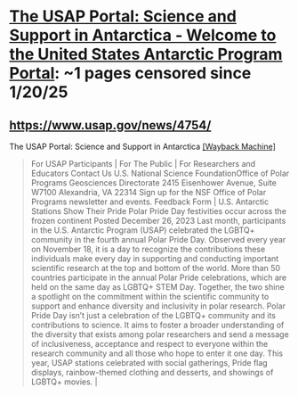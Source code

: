 



# [The USAP Portal: Science and Support in Antarctica - Welcome to the United States Antarctic Program Portal](usap.gov): ~1 pages censored since 1/20/25

## https://www.usap.gov/news/4754/


The USAP Portal: Science and Support in Antarctica [[Wayback Machine]](https://web.archive.org/web/20240000000000*/https://www.usap.gov/news/4754/)

> For USAP Participants | For The Public | For Researchers and Educators Contact Us U.S. National Science FoundationOffice of Polar Programs Geosciences Directorate 2415 Eisenhower Avenue, Suite W7100 Alexandria, VA 22314 Sign up for the NSF Office of Polar Programs newsletter and events. Feedback Form | U.S. Antarctic Stations Show Their Pride Polar Pride Day festivities occur across the frozen continent Posted December 26, 2023 Last month, participants in the U.S. Antarctic Program (USAP) celebrated the LGBTQ+ community in the fourth annual Polar Pride Day. Observed every year on November 18, it is a day to recognize the contributions these individuals make every day in supporting and conducting important scientific research at the top and bottom of the world. More than 50 countries participate in the annual Polar Pride celebrations, which are held on the same day as LGBTQ+ STEM Day. Together, the two shine a spotlight on the commitment within the scientific community to support and enhance diversity and inclusivity in polar research. Polar Pride Day isn’t just a celebration of the LGBTQ+ community and its contributions to science. It aims to foster a broader understanding of the diversity that exists among polar researchers and send a message of inclusiveness, acceptance and respect to everyone within the research community and all those who hope to enter it one day. This year, USAP stations celebrated with social gatherings, Pride flag displays, rainbow-themed clothing and desserts, and showings of LGBTQ+ movies. |